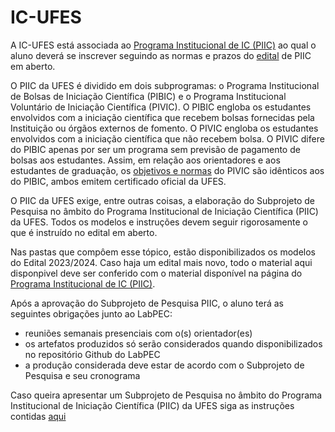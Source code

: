 # IC-UFES

A IC-UFES está associada ao [Programa Institucional de IC (PIIC)](https://prppg.ufes.br/programa-institucional-de-ic-piic) ao qual o aluno deverá se inscrever seguindo as normas e prazos do [edital](https://prppg.ufes.br/ultimos-editais-iniciacao-cientifica) de PIIC em aberto.


O PIIC da UFES é dividido em dois subprogramas: o Programa Institucional de Bolsas de Iniciação Científica (PIBIC) e o Programa Institucional Voluntário de Iniciação Científica (PIVIC). O PIBIC engloba os estudantes envolvidos com a iniciação científica que recebem bolsas fornecidas pela Instituição ou órgãos externos de fomento. O PIVIC engloba os estudantes envolvidos com a iniciação científica que não recebem bolsa. O PIVIC difere do PIBIC apenas por ser um programa sem previsão de pagamento de bolsas aos estudantes. Assim, em relação aos orientadores e aos estudantes de graduação, os [objetivos e normas](https://prppg.ufes.br/sites/prppg.ufes.br/files/field/anexo/Regul-Ger-PIIC_1%281%29.pdf#overlay-context=comit%25C3%25AA-institucional-de-ic) do PIVIC são idênticos aos do PIBIC, ambos emitem certificado oficial da UFES.


O PIIC da UFES exige, entre outras coisas, a elaboração do Subprojeto de Pesquisa no âmbito do Programa Institucional de Iniciação Científica (PIIC) da UFES. Todos os modelos e instruções devem seguir rigorosamente o que é instruído no edital em aberto.

Nas pastas que compôem esse tópico, estão disponibilizados os modelos do Edital 2023/2024. Caso haja um edital mais novo, todo o material aqui disponpivel deve ser conferido com o material disponível na página do [Programa Institucional de IC (PIIC)](https://prppg.ufes.br/programa-institucional-de-ic-piic).


Após a aprovação do Subprojeto de Pesquisa PIIC, o aluno terá as seguintes obrigações junto ao LabPEC:
- reuniões semanais presenciais com o(s) orientador(es)
- os artefatos produzidos só serão considerados quando disponibilizados no repositório Github do LabPEC
- a produção considerada deve estar de acordo com o Subprojeto de Pesquisa e seu cronograma

Caso queira apresentar um Subprojeto de Pesquisa no âmbito do Programa Institucional de Iniciação Científica (PIIC) da UFES siga as instruções contidas [aqui](ModeloProjetoEstudos/README.md)
